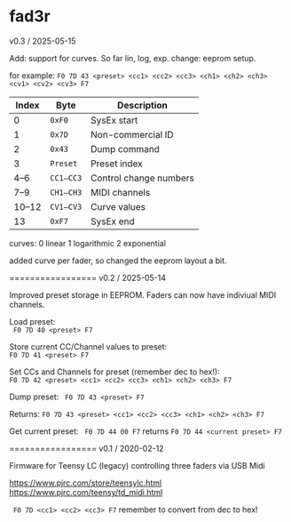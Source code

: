 # fad3r

v0.3 / 2025-05-15

Add: support for curves. So far lin, log, exp.
change: eeprom setup.

for example: ```F0 7D 43 <preset> <cc1> <cc2> <cc3> <ch1> <ch2> <ch3> <cv1> <cv2> <cv3> F7```

| Index | Byte      | Description            |
| ----- | --------- | ---------------------- |
| 0     | `0xF0`    | SysEx start            |
| 1     | `0x7D`    | Non-commercial ID      |
| 2     | `0x43`    | Dump command           |
| 3     | `Preset`  | Preset index           |
| 4–6   | `CC1–CC3` | Control change numbers |
| 7–9   | `CH1–CH3` | MIDI channels          |
| 10–12 | `CV1–CV3` | Curve values           |
| 13    | `0xF7`    | SysEx end              |

curves: 
0 linear
1 logarithmic
2 exponential

added curve per fader, so changed the eeprom layout a bit.

=================
v0.2 / 2025-05-14

Improved preset storage in EEPROM. Faders can now have indiviual MIDI channels.  

Load preset:  
``` F0 7D 40 <preset> F7```

Store current CC/Channel values to preset:  
```F0 7D 41 <preset> F7```

Set CCs and Channels for preset (remember dec to hex!):  
```F0 7D 42 <preset> <cc1> <cc2> <cc3> <ch1> <ch2> <ch3> F7```  

Dump preset: ``` F0 7D 43 <preset> F7```  

Returns: ```F0 7D 43 <preset> <cc1> <cc2> <cc3> <ch1> <ch2> <ch3> F7```

Get current preset: 
``` F0 7D 44 00 F7``` returns ```F0 7D 44 <current preset> F7```


=================
v0.1 / 2020-02-12

Firmware for Teensy LC (legacy) controlling three faders via USB Midi  

https://www.pjrc.com/store/teensylc.html  
https://www.pjrc.com/teensy/td_midi.html  

``` F0 7D <cc1> <cc2> <cc3> F7```
remember to convert from dec to hex!

